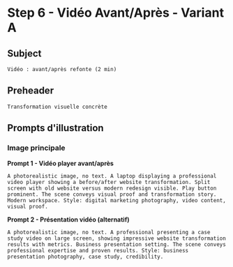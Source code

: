 # Step 6 - Vidéo Avant/Après - Variant A

## Subject
```
Vidéo : avant/après refonte (2 min)
```

## Preheader
```
Transformation visuelle concrète
```

## Prompts d'illustration

### Image principale

**Prompt 1 - Vidéo player avant/après**
```
A photorealistic image, no text. A laptop displaying a professional video player showing a before/after website transformation. Split screen with old website versus modern redesign visible. Play button prominent. The scene conveys visual proof and transformation story. Modern workspace. Style: digital marketing photography, video content, visual proof.
```

**Prompt 2 - Présentation vidéo (alternatif)**
```
A photorealistic image, no text. A professional presenting a case study video on large screen, showing impressive website transformation results with metrics. Business presentation setting. The scene conveys professional expertise and proven results. Style: business presentation photography, case study, credibility.
```


